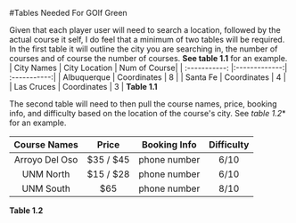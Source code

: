 #Tables Needed For GOlf Green

Given that each player user will need to search a location, followed by the actual course it self, I do feel that
a minimum of two tables will be required.  In the first table it will outline the city you are searching in, the number of courses
and of course the number of courses.  **See table 1.1** for an example.
| City Names    | City Location | Num of Course|
| :-----------: |:-------------:| :-----------:|
| Albuquerque   | Coordinates   |       8      |
| Santa Fe      | Coordinates   |       4      |
| Las Cruces    | Coordinates   |       3      |
**Table 1.1**

The second table will need to then pull the course names, price, booking info, and difficulty based on the location of
the course's city.  See *table 1.2** for an example.

| Course Names  |     Price     | Booking Info |  Difficulty |
| :-----------: |:-------------:| :-----------:| :----------:|
| Arroyo Del Oso| $35 / $45     | phone number |    6/10     |
| UNM North     | $15 / $28     | phone number |    6/10     |
| UNM South     | $65           | phone number |    8/10     |
**Table 1.2**

